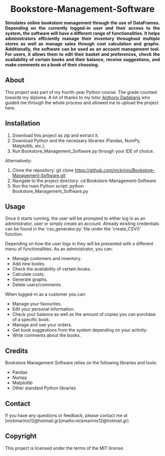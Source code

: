 <h1 align="center">Bookstore-Management-Software</h1>
<p align="justify"><strong>Simulates online bookstore management through the use of DataFrames. Depending on the currently logged-in user and their access to the system, the software will have a different range of functionalities. It helps administrators efficiently manage their inventory throughout multiple stores as well as manage sales through cost calculation and graphs. Additionally, the software can be used as an account management tool. For users, it allows them to edit their basket and preferences, check the availability of certain books and their balance, receive suggestions, and make comments on a book of their choosing.  </strong>
<br/>
<h2>About</h2>
This project was part of my fourth-year Python course. The grade counted towards my diploma. A lot of thanks to my tutor <a href="https://github.com/anthonydadaliaris" target="_blank">Anthony Dadaliaris</a> who guided me through the whole process and allowed me to upload the project here.

<h2>Installation</h2>

1. Download this project as zip and extract it.
2. Download Python and the necessary libraries (Pandas, NumPy, Matplotlib, etc.).
3. Run Bookstore_Management_Software.py through your IDE of choice.

Alternatively:
1. Clone the repository: git clone https://github.com/nickrinis/Bookstore-Management-Software.git
2. Navigate to the project directory: cd Bookstore-Management-Software
3. Run the main Python script: python Bookstore_Management_Software.py

<h2>Usage</h2>

Once it starts running, the user will be prompted to either log in as an administrator, user or simply create an account. Already existing credentials can be found in the 'csv_generator.py' file under the 'create_CSV()' function. 

Depending on how the user logs in they will be presented with a different menu of functionalities. 
As an administrator, you can:
- Manage customers and inventory.
- Add new books.
- Check the availability of certain books.
- Calculate costs.
- Generate graphs.
- Delete users/comments.

When logged-in as a customer you can:
- Manage your favourites.
- Edit your personal information.
- Check your balance as well as the amount of copies you can purchase of a specific book.
- Manage and see your orders.
- Get book suggestions from the system depending on your activity.
- Write comments about the books.

<h2>Credits</h2>

Bookstore Management Software relies on the following libraries and tools:
- Pandas
- Numpy
- Matplotlib
- Other standard Python libraries


<h2>Contact</h2>
If you have any questions or feedback, please contact me at [nickmarinis12@hotmail.gr](mailto:nickmarinis12@hotmail.gr).

<h2>Copyright</h2>
This project is licensed under the terms of the MIT license.
